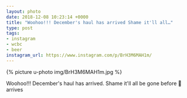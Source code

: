```yaml
---
layout: photo
date: 2018-12-08 10:23:14 +0000
title: "Woohoo!!! December's haul has arrived Shame it'll all…"
type: post
tags:
- instagram
- wcbc
- beer
instagram_url: https://www.instagram.com/p/BrH3M6MAH1m/
---
```


{% picture u-photo img/BrH3M6MAH1m.jpg %}

Woohoo!!! December's haul has arrived. Shame it'll all be gone before 🎅 arrives
